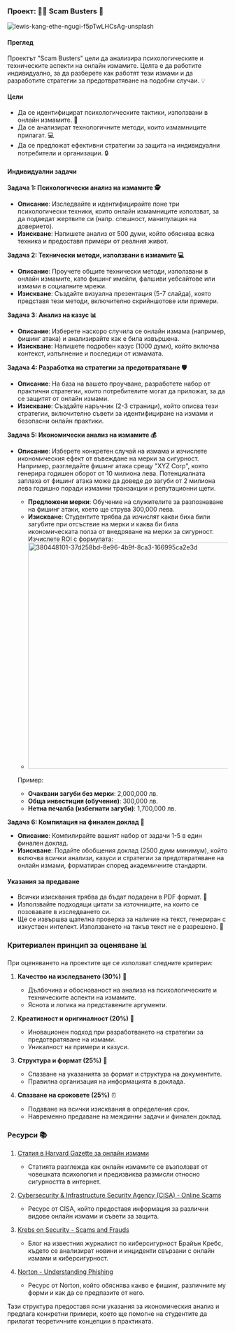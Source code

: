 ### Проект: 🕵️‍♀️ Scam Busters 🚨

![lewis-kang-ethe-ngugi-f5pTwLHCsAg-unsplash](https://github.com/user-attachments/assets/b1fccd21-83a3-49f6-9a17-19e5fcb6e7ba)

#### Преглед
Проектът "Scam Busters" цели да анализира психологическите и техническите аспекти на онлайн измамите. Целта е да работите индивидуално, за да разберете как работят тези измами и да разработите стратегии за предотвратяване на подобни случаи. 💡

#### Цели
- Да се идентифицират психологическите тактики, използвани в онлайн измамите. 🧠
- Да се анализират технологичните методи, които измамниците прилагат. 💻
- Да се предложат ефективни стратегии за защита на индивидуални потребители и организации. 🔒

#### Индивидуални задачи

**Задача 1: Психологически анализ на измамите 🕵️**
- **Описание**: Изследвайте и идентифицирайте поне три психологически техники, които онлайн измамниците използват, за да подведат жертвите си (напр. спешност, манипулация на доверието).
- **Изискване**: Напишете анализ от 500 думи, който обяснява всяка техника и предоставя примери от реалния живот.

**Задача 2: Технически методи, използвани в измамите 💻**
- **Описание**: Проучете общите технически методи, използвани в онлайн измамите, като фишинг имейли, фалшиви уебсайтове или измами в социалните мрежи.
- **Изискване**: Създайте визуална презентация (5-7 слайда), която представя тези методи, включително скрийншотове или примери.

**Задача 3: Анализ на казус 📊**
- **Описание**: Изберете наскоро случила се онлайн измама (например, фишинг атака) и анализирайте как е била извършена.
- **Изискване**: Напишете подробен казус (1000 думи), който включва контекст, изпълнение и последици от измамата.

**Задача 4: Разработка на стратегии за предотвратяване 🛡️**
- **Описание**: На база на вашето проучване, разработете набор от практични стратегии, които потребителите могат да приложат, за да се защитят от онлайн измами.
- **Изискване**: Създайте наръчник (2-3 страници), който описва тези стратегии, включително съвети за идентифициране на измами и безопасни онлайн практики.

**Задача 5: Икономически анализ на измамите 💰**
- **Описание**: Изберете конкретен случай на измама и изчислете икономическия ефект от въвеждане на мерки за сигурност. Например, разгледайте фишинг атака срещу "XYZ Corp", която генерира годишен оборот от 10 милиона лева. Потенциалната заплаха от фишинг атака може да доведе до загуби от 2 милиона лева годишно поради измамни транзакции и репутационни щети. 
  - **Предложени мерки**: Обучение на служителите за разпознаване на фишинг атаки, което ще струва 300,000 лева. 
  - **Изискване**: Студентите трябва да изчислят какви биха били загубите при отсъствие на мерки и каква би била икономическата полза от внедряване на мерки за сигурност. Изчислете ROI с формулата:  
  - <img width="517" alt="380448101-37d258bd-8e96-4b9f-8ca3-166995ca2e3d" src="https://github.com/user-attachments/assets/b41fd156-e873-4fd2-b2bf-bd1903584dd3">

  Пример:
  - **Очаквани загуби без мерки**: 2,000,000 лв.
  - **Обща инвестиция (обучение)**: 300,000 лв.
  - **Нетна печалба (избегнати загуби)**: 1,700,000 лв.  

**Задача 6: Компилация на финален доклад 📑**
- **Описание**: Компилирайте вашият набор от задачи 1-5 в един финален доклад.
- **Изискване**: Подайте обобщения доклад (2500 думи минимум), който включва всички анализи, казуси и стратегии за предотвратяване на онлайн измами, форматиран според академичните стандарти.

#### Указания за предаване
- Всички изисквания трябва да бъдат подадени в PDF формат. 📄
- Използвайте подходящи цитати за източниците, на които се позовавате в изследването си.
- Ще се извършва щателна проверка за наличие на текст, генериран с изкуствен интелект. Използването на такъв текст не е разрешено. 🚫

### Критериален принцип за оценяване 📊

При оценяването на проектите ще се използват следните критерии:

1. **Качество на изследването (30%)** 🧠
   - Дълбочина и обоснованост на анализа на психологическите и техническите аспекти на измамите.
   - Яснота и логика на представените аргументи.

2. **Креативност и оригиналност (20%)** 🎨
   - Иновационен подход при разработването на стратегии за предотвратяване на измами.
   - Уникалност на примери и казуси.

3. **Структура и формат (25%)** 📑
   - Спазване на указанията за формат и структура на документите.
   - Правилна организация на информацията в доклада.

4. **Спазване на сроковете (25%)** ⏰
   - Подаване на всички изисквания в определения срок.
   - Навременно предаване на междинни задачи и финален доклад.

### Ресурси 📚

1. [Статия в Harvard Gazette за онлайн измами](https://news.harvard.edu/gazette/story/2024/09/youd-never-fall-for-an-online-scam-right/)
   - Статията разглежда как онлайн измамите се възползват от човешката психология и предизвиква размисли относно сигурността в интернет.

2. [Cybersecurity & Infrastructure Security Agency (CISA) - Online Scams](https://www.cisa.gov/news-events/news/avoiding-social-engineering-and-phishing-attacks)
   - Ресурс от CISA, който предоставя информация за различни видове онлайн измами и съвети за защита.

3. [Krebs on Security - Scams and Frauds](https://krebsonsecurity.com)
   - Блог на известния журналист по киберсигурност Брайън Кребс, където се анализират новини и инциденти свързани с онлайн измами и киберсигурност.

4. [Norton - Understanding Phishing](https://us.norton.com/blog/online-scams/spear-phishing)
   - Ресурс от Norton, който обяснява какво е фишинг, различните му форми и как да се предпазите от него. 

Тази структура предоставя ясни указания за икономическия анализ и предлага конкретни примери, което ще помогне на студентите да прилагат теоретичните концепции в практиката.
